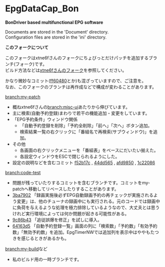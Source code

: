﻿EpgDataCap_Bon
==============
**BonDriver based multifunctional EPG software**

Documents are stored in the 'Document' directory.  
Configuration files are stored in the 'ini' directory.

**このフォークについて**

このフォークはxtne6fさんのフォークにちょびっとだけパッチを追加するブランチ(フォーク)です。  
ビルド方法などは[xtne6fさんのフォーク](https://github.com/xtne6f/EDCB)を参照してください。

かなり微妙なコミット([ff60480](https://github.com/tkntrec/EDCB/commit/ff6048074a4a609fb22c78361682a3cb4cf4a593)とか)も混ざっていますので、ご注意を。  
なお、このフォークのブランチは再作成などで構成が変わることがあります。

[branch:my-patch](https://github.com/tkntrec/EDCB/tree/my-patch)
* 概ねxtne6fさんの[branch:misc-ui](https://github.com/xtne6f/EDCB/tree/misc-ui)あたりから伸びています。
* 主に検索(自動予約登録)まわりで若干の機能追加・変更をしています。
* 「EPG予約条件」ウィンドウ関係
  * 「自動予約登録を削除」「予約全削除」「前へ」「次へ」ボタン追加。
  * 検索結果一覧の右クリックに「番組名で再検索(サブウィンドウ)」を追加。
* その他
  * 各画面の右クリックメニューを「番組表」をベースにだいたい揃えた。
  * 各設定ウィンドウをESCで閉じられるようにした。
* 設定の説明などを含むコミット 
[f52b17c](https://github.com/tkntrec/EDCB/commit/f52b17cd782a91b6c7da14069f986b428d0f4ddd ) , 
[44dd565](https://github.com/tkntrec/EDCB/commit/44dd565cc3c124f4db456b29343447b6dc11975a ) , 
[afd9850](https://github.com/tkntrec/EDCB/commit/afd985030d4eab085259b5beb44b755deab9fa8a ) , 
[1c22086](https://github.com/tkntrec/EDCB/commit/1c220862bc75b84465d1c524227dbac1c8ee3e3b )

[branch:code-test](https://github.com/tkntrec/EDCB/tree/ct-rb3)
* 問題が残っていたりするコミットを含むブランチです。コミットをmy-patchへ移動してリベースしたりすることがあります。
* [3ba7902](https://github.com/tkntrec/EDCB/commit/3ba7902797466cd35c4ec1452cb35a52f55bb99b ) 「録画実施後必ずEPG自動録画予約の再チェックが実施されるよう変更」は、他のチューナの録画中にも実行される。元のコードでは録画中に負荷を与えるような処理を極力排除しているようなので、大丈夫とは思うけれど実行環境によっては何か問題が起きる可能性がある。
* [9c86b43](https://github.com/tkntrec/EDCB/commit/9c86b43c5fc8abbf535bdee7859c345d4ca2b648 ) 「追従誤爆を修正」を試しに導入。
* [64163d5](https://github.com/tkntrec/EDCB/commit/64163d571dff0eb643c44e8499339672d91ca4e9 ) 「自動予約登録一覧」画面の列に「検索数」「予約数」「有効予約数」「無効予約数」を追加。EpgTimerNWでは追加列を表示中はややもたつきを感じるときがあるかも。

[branch:my-build](https://github.com/tkntrec/EDCB/tree/my-build)など
* 私のビルド用の一時ブランチです。